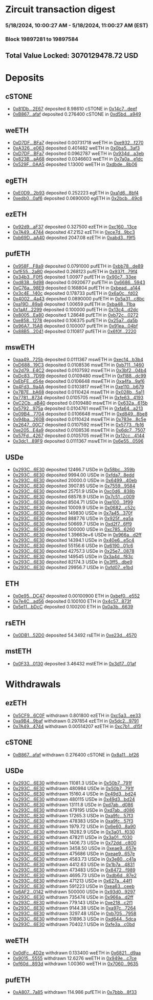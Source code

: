 # Zircuit transaction digest
### 5/18/2024, 10:00:27 AM - 5/18/2024, 11:00:27 AM (EST)
### Block 19897281 to 19897584

## Total Value Locked: 3070129478.72 USD

# Deposits
## cSTONE
- [0x81Db...2E67](https://etherscan.io/address/0x81Db6De760d74b11887D49Bb64e837CDAECF2E67) deposited 8.98610 cSTONE in [0x14c7...deef](https://etherscan.io/tx/0x81Db6De760d74b11887D49Bb64e837CDAECF2E67)
- [0xB867...afaf](https://etherscan.io/address/0xB86748195A5674a08dc83C1B2B4Ef09cae0Aafaf) deposited 0.276400 cSTONE in [0xd5bd...a949](https://etherscan.io/tx/0xB86748195A5674a08dc83C1B2B4Ef09cae0Aafaf)
## weETH
- [0xD7DF...BFa7](https://etherscan.io/address/0xD7DF7E085214743530afF339aFC420c7c720BFa7) deposited 0.00731718 weETH in [0xe932...f270](https://etherscan.io/tx/0xD7DF7E085214743530afF339aFC420c7c720BFa7)
- [0xA326...e063](https://etherscan.io/address/0xA3268eDfd84415472D9c30eCdEBa487f865Ee063) deposited 0.401482 weETH in [0x0ba5...3af3](https://etherscan.io/tx/0xA3268eDfd84415472D9c30eCdEBa487f865Ee063)
- [0xD7DF...BFa7](https://etherscan.io/address/0xD7DF7E085214743530afF339aFC420c7c720BFa7) deposited 0.0962787 weETH in [0x934d...a3eb](https://etherscan.io/tx/0xD7DF7E085214743530afF339aFC420c7c720BFa7)
- [0x823B...aA68](https://etherscan.io/address/0x823B790Ee19C66D5b22CE9383d167dC89d83aA68) deposited 0.0346603 weETH in [0x7a0a...e1dc](https://etherscan.io/tx/0x823B790Ee19C66D5b22CE9383d167dC89d83aA68)
- [0x529F...0AA5](https://etherscan.io/address/0x529F4Dcd09f8369A52D8e7F8df1836A748a30AA5) deposited 1.13000 weETH in [0xdbde...8b06](https://etherscan.io/tx/0x529F4Dcd09f8369A52D8e7F8df1836A748a30AA5)
## egETH
- [0xE0D9...2b93](https://etherscan.io/address/0xE0D92890219E59A1A44628c635c30F2DBB602b93) deposited 0.252223 egETH in [0xa1d6...8bf4](https://etherscan.io/tx/0xE0D92890219E59A1A44628c635c30F2DBB602b93)
- [0xedb0...0af6](https://etherscan.io/address/0xedb0eFb1423765dab3459B7bc38A21D3Ef990af6) deposited 0.0690000 egETH in [0x2bcb...49c6](https://etherscan.io/tx/0xedb0eFb1423765dab3459B7bc38A21D3Ef990af6)
## ezETH
- [0x92d9...aF37](https://etherscan.io/address/0x92d9653d62AA5b721ab0A911C983bb99b20daF37) deposited 0.327500 ezETH in [0xc160...13ce](https://etherscan.io/tx/0x92d9653d62AA5b721ab0A911C983bb99b20daF37)
- [0x7A49...4744](https://etherscan.io/address/0x7A493Be5c2ce014cD049Bf178a1ac0Db1B434744) deposited 47.2152 ezETH in [0xce7d...9bc3](https://etherscan.io/tx/0x7A493Be5c2ce014cD049Bf178a1ac0Db1B434744)
- [0xb69D...aA40](https://etherscan.io/address/0xb69DC6A556Bcc68824682395932B7ecE3e01aA40) deposited 2047.08 ezETH in [0xabd3...f9f5](https://etherscan.io/tx/0xb69DC6A556Bcc68824682395932B7ecE3e01aA40)
## pufETH
- [0x958F...F8a9](https://etherscan.io/address/0x958FF17759D4065656F91dB83F07F7Fb0F75F8a9) deposited 0.0791000 pufETH in [0xbb78...de89](https://etherscan.io/tx/0x958FF17759D4065656F91dB83F07F7Fb0F75F8a9)
- [0xfE55...2aB0](https://etherscan.io/address/0xfE55FDB00EFb9a5D8bBcdD3FFe84e256693A2aB0) deposited 0.268123 pufETH in [0x937f...79f4](https://etherscan.io/tx/0xfE55FDB00EFb9a5D8bBcdD3FFe84e256693A2aB0)
- [0x34b3...F0f5](https://etherscan.io/address/0x34b3Ea1e864c82912765255306ebb9F140fcF0f5) deposited 1.00977 pufETH in [0x90c7...33ee](https://etherscan.io/tx/0x34b3Ea1e864c82912765255306ebb9F140fcF0f5)
- [0xd838...9d98](https://etherscan.io/address/0xd838362e00CAbb26fe3891d8ACaC5275531d9d98) deposited 0.0920677 pufETH in [0x6686...5943](https://etherscan.io/tx/0xd838362e00CAbb26fe3891d8ACaC5275531d9d98)
- [0xC76a...98E9](https://etherscan.io/address/0xC76adc9657C583a3127A945BB37a0a5b6Cc598E9) deposited 0.168804 pufETH in [0xbead...a144](https://etherscan.io/tx/0xC76adc9657C583a3127A945BB37a0a5b6Cc598E9)
- [0x3c4E...140c](https://etherscan.io/address/0x3c4EB258174a2847562241882F1F1d95e3DD140c) deposited 0.178733 pufETH in [0x6a0c...fd02](https://etherscan.io/tx/0x3c4EB258174a2847562241882F1F1d95e3DD140c)
- [0x4002...4a43](https://etherscan.io/address/0x4002567Aa7423c76c28785c4d91D39B54fBb4a43) deposited 0.0890000 pufETH in [0x5a31...c8bc](https://etherscan.io/tx/0x4002567Aa7423c76c28785c4d91D39B54fBb4a43)
- [0xa19D...89a8](https://etherscan.io/address/0xa19D833Dbb8BB26840D079de1003D25373E089a8) deposited 1.00659 pufETH in [0xba48...11ba](https://etherscan.io/tx/0xa19D833Dbb8BB26840D079de1003D25373E089a8)
- [0x1aAf...2299](https://etherscan.io/address/0x1aAf898be26AeCD1C7C3D22534304203332D2299) deposited 0.100000 pufETH in [0x13c4...d2dc](https://etherscan.io/tx/0x1aAf898be26AeCD1C7C3D22534304203332D2299)
- [0x8005...Ea80](https://etherscan.io/address/0x800557569ffD43618298A784486A8757342aEa80) deposited 1.28648 pufETH in [0xb72c...0272](https://etherscan.io/tx/0x800557569ffD43618298A784486A8757342aEa80)
- [0xe858...1278](https://etherscan.io/address/0xe8581d2bf42E95433687832d515Eb2C8c0871278) deposited 0.106375 pufETH in [0x25a7...da5b](https://etherscan.io/tx/0xe8581d2bf42E95433687832d515Eb2C8c0871278)
- [0x96A7...15A8](https://etherscan.io/address/0x96A7FD34eC27e9d33bC8bD7Cd40cAB03895f15A8) deposited 0.100007 pufETH in [0x91ea...04bf](https://etherscan.io/tx/0x96A7FD34eC27e9d33bC8bD7Cd40cAB03895f15A8)
- [0x88B5...2041](https://etherscan.io/address/0x88B547696367515Ed1A6b391Aa0d3C9e503B2041) deposited 0.110817 pufETH in [0x6f0f...2220](https://etherscan.io/tx/0x88B547696367515Ed1A6b391Aa0d3C9e503B2041)
## mswETH
- [0xaa49...725b](https://etherscan.io/address/0xaa498155b3EF231ddf276620948Caf3fF837725b) deposited 0.0111367 mswETH in [0xec14...b3b4](https://etherscan.io/tx/0xaa498155b3EF231ddf276620948Caf3fF837725b)
- [0xD688...19C3](https://etherscan.io/address/0xD68817069e9B42915F2caC4C6471dea18D3C19C3) deposited 0.0108536 mswETH in [0xb711...1460](https://etherscan.io/tx/0xD68817069e9B42915F2caC4C6471dea18D3C19C3)
- [0x2d79...E4C2](https://etherscan.io/address/0x2d79700A6c55ae9209984455132c0E278c78E4C2) deposited 0.0107592 mswETH in [0x3bf2...04b4](https://etherscan.io/tx/0x2d79700A6c55ae9209984455132c0E278c78E4C2)
- [0xDc83...7D99](https://etherscan.io/address/0xDc836e016E173c5d0a609C23f14006003F277D99) deposited 0.0109480 mswETH in [0xf188...dc99](https://etherscan.io/tx/0xDc836e016E173c5d0a609C23f14006003F277D99)
- [0xEbFE...d54e](https://etherscan.io/address/0xEbFEa53D1Bea7a820f9C2F405647Ece78989d54e) deposited 0.0106648 mswETH in [0xa4fa...9af6](https://etherscan.io/tx/0xEbFEa53D1Bea7a820f9C2F405647Ece78989d54e)
- [0x4Fd3...9a4A](https://etherscan.io/address/0x4Fd396f71C25A1b58cC0cfDb02e7401771DA9a4A) deposited 0.0103817 mswETH in [0xe110...b679](https://etherscan.io/tx/0x4Fd396f71C25A1b58cC0cfDb02e7401771DA9a4A)
- [0x7B7E...bA68](https://etherscan.io/address/0x7B7E27eAde2F370E10798b441984FC1005F9bA68) deposited 0.0110424 mswETH in [0x028b...5a11](https://etherscan.io/tx/0x7B7E27eAde2F370E10798b441984FC1005F9bA68)
- [0x7781...8734](https://etherscan.io/address/0x778104CcF1D46341E0BCb1FDB162A5f38bA68734) deposited 0.0105705 mswETH in [0xfe63...4193](https://etherscan.io/tx/0x778104CcF1D46341E0BCb1FDB162A5f38bA68734)
- [0xC2Cb...aB40](https://etherscan.io/address/0xC2Cb44D426FE749C4808E89E17B0ff59Da9faB40) deposited 0.0109480 mswETH in [0x632a...615b](https://etherscan.io/tx/0xC2Cb44D426FE749C4808E89E17B0ff59Da9faB40)
- [0x5792...975a](https://etherscan.io/address/0x5792e9084c0ac41F428fa206A09cd16C377f975a) deposited 0.0104761 mswETH in [0xfa64...a213](https://etherscan.io/tx/0x5792e9084c0ac41F428fa206A09cd16C377f975a)
- [0x09B4...7704](https://etherscan.io/address/0x09B45A6f099CF8e407c709d821A821bd39f87704) deposited 0.0106648 mswETH in [0xd849...8be8](https://etherscan.io/tx/0x09B45A6f099CF8e407c709d821A821bd39f87704)
- [0x94ba...260B](https://etherscan.io/address/0x94ba63E44d9E2B939dB478Eae05A89977187260B) deposited 0.0110424 mswETH in [0x783e...8c5e](https://etherscan.io/tx/0x94ba63E44d9E2B939dB478Eae05A89977187260B)
- [0x2647...00C7](https://etherscan.io/address/0x26471c790c21BC7917930AAf35a53Da5dfDc00C7) deposited 0.0107592 mswETH in [0x5773...fb16](https://etherscan.io/tx/0x26471c790c21BC7917930AAf35a53Da5dfDc00C7)
- [0xe205...E4a9](https://etherscan.io/address/0xe205E58de0666B9Cf757aB2437297703f6CCE4a9) deposited 0.0108536 mswETH in [0x6dc7...7507](https://etherscan.io/tx/0xe205E58de0666B9Cf757aB2437297703f6CCE4a9)
- [0x57Fd...4267](https://etherscan.io/address/0x57Fdb1f2392D7ec8DD2EB79ED3AcFDFEC22D4267) deposited 0.0105705 mswETH in [0x12cc...4144](https://etherscan.io/tx/0x57Fdb1f2392D7ec8DD2EB79ED3AcFDFEC22D4267)
- [0x3dc1...89F9](https://etherscan.io/address/0x3dc144e34568C7859801FfFFfCddc82B28C689F9) deposited 0.0111367 mswETH in [0x6e55...0596](https://etherscan.io/tx/0x3dc144e34568C7859801FfFFfCddc82B28C689F9)
## USDe
- [0x293C...6E30](https://etherscan.io/address/0x293C6937D8D82e05B01335F7B33FBA0c8e256E30) deposited 12466.7 USDe in [0x58bc...359b](https://etherscan.io/tx/0x293C6937D8D82e05B01335F7B33FBA0c8e256E30)
- [0x293C...6E30](https://etherscan.io/address/0x293C6937D8D82e05B01335F7B33FBA0c8e256E30) deposited 9994.00 USDe in [0xfda7...8edd](https://etherscan.io/tx/0x293C6937D8D82e05B01335F7B33FBA0c8e256E30)
- [0x293C...6E30](https://etherscan.io/address/0x293C6937D8D82e05B01335F7B33FBA0c8e256E30) deposited 20000.0 USDe in [0x6499...40eb](https://etherscan.io/tx/0x293C6937D8D82e05B01335F7B33FBA0c8e256E30)
- [0x293C...6E30](https://etherscan.io/address/0x293C6937D8D82e05B01335F7B33FBA0c8e256E30) deposited 3907.85 USDe in [0x7559...9584](https://etherscan.io/tx/0x293C6937D8D82e05B01335F7B33FBA0c8e256E30)
- [0x293C...6E30](https://etherscan.io/address/0x293C6937D8D82e05B01335F7B33FBA0c8e256E30) deposited 25751.9 USDe in [0xc0d6...838b](https://etherscan.io/tx/0x293C6937D8D82e05B01335F7B33FBA0c8e256E30)
- [0x293C...6E30](https://etherscan.io/address/0x293C6937D8D82e05B01335F7B33FBA0c8e256E30) deposited 68578.9 USDe in [0x7c51...c009](https://etherscan.io/tx/0x293C6937D8D82e05B01335F7B33FBA0c8e256E30)
- [0x293C...6E30](https://etherscan.io/address/0x293C6937D8D82e05B01335F7B33FBA0c8e256E30) deposited 8504.71 USDe in [0xe100...3f99](https://etherscan.io/tx/0x293C6937D8D82e05B01335F7B33FBA0c8e256E30)
- [0x293C...6E30](https://etherscan.io/address/0x293C6937D8D82e05B01335F7B33FBA0c8e256E30) deposited 10009.9 USDe in [0x0682...c52c](https://etherscan.io/tx/0x293C6937D8D82e05B01335F7B33FBA0c8e256E30)
- [0x293C...6E30](https://etherscan.io/address/0x293C6937D8D82e05B01335F7B33FBA0c8e256E30) deposited 149830 USDe in [0x7a45...370f](https://etherscan.io/tx/0x293C6937D8D82e05B01335F7B33FBA0c8e256E30)
- [0x293C...6E30](https://etherscan.io/address/0x293C6937D8D82e05B01335F7B33FBA0c8e256E30) deposited 8887.76 USDe in [0x925f...ea5a](https://etherscan.io/tx/0x293C6937D8D82e05B01335F7B33FBA0c8e256E30)
- [0x293C...6E30](https://etherscan.io/address/0x293C6937D8D82e05B01335F7B33FBA0c8e256E30) deposited 50669.7 USDe in [0xd2f7...6ff9](https://etherscan.io/tx/0x293C6937D8D82e05B01335F7B33FBA0c8e256E30)
- [0x293C...6E30](https://etherscan.io/address/0x293C6937D8D82e05B01335F7B33FBA0c8e256E30) deposited 500000 USDe in [0xc785...6260](https://etherscan.io/tx/0x293C6937D8D82e05B01335F7B33FBA0c8e256E30)
- [0x293C...6E30](https://etherscan.io/address/0x293C6937D8D82e05B01335F7B33FBA0c8e256E30) deposited 1.39663e+6 USDe in [0x966a...d2ff](https://etherscan.io/tx/0x293C6937D8D82e05B01335F7B33FBA0c8e256E30)
- [0x293C...6E30](https://etherscan.io/address/0x293C6937D8D82e05B01335F7B33FBA0c8e256E30) deposited 14394.1 USDe in [0x40e6...e5c4](https://etherscan.io/tx/0x293C6937D8D82e05B01335F7B33FBA0c8e256E30)
- [0x293C...6E30](https://etherscan.io/address/0x293C6937D8D82e05B01335F7B33FBA0c8e256E30) deposited 55156.6 USDe in [0x6190...01c6](https://etherscan.io/tx/0x293C6937D8D82e05B01335F7B33FBA0c8e256E30)
- [0x293C...6E30](https://etherscan.io/address/0x293C6937D8D82e05B01335F7B33FBA0c8e256E30) deposited 42757.3 USDe in [0x25e7...0878](https://etherscan.io/tx/0x293C6937D8D82e05B01335F7B33FBA0c8e256E30)
- [0x293C...6E30](https://etherscan.io/address/0x293C6937D8D82e05B01335F7B33FBA0c8e256E30) deposited 149545 USDe in [0x3a4d...f83c](https://etherscan.io/tx/0x293C6937D8D82e05B01335F7B33FBA0c8e256E30)
- [0x293C...6E30](https://etherscan.io/address/0x293C6937D8D82e05B01335F7B33FBA0c8e256E30) deposited 82174.3 USDe in [0x3ff5...dbe9](https://etherscan.io/tx/0x293C6937D8D82e05B01335F7B33FBA0c8e256E30)
- [0x293C...6E30](https://etherscan.io/address/0x293C6937D8D82e05B01335F7B33FBA0c8e256E30) deposited 29956.7 USDe in [0xfd07...e1bd](https://etherscan.io/tx/0x293C6937D8D82e05B01335F7B33FBA0c8e256E30)
## ETH
- [0x0e95...DC47](https://etherscan.io/address/0x0e95a440CD7119C3Abc32177773f10D4d141DC47) deposited 0.00100900 ETH in [0xbef0...e552](https://etherscan.io/tx/0x0e95a440CD7119C3Abc32177773f10D4d141DC47)
- [0x7e4C...ad56](https://etherscan.io/address/0x7e4Cb4B9E75Fd32B458Fcc9D791e11050b13ad56) deposited 0.100100 ETH in [0x4c57...873f](https://etherscan.io/tx/0x7e4Cb4B9E75Fd32B458Fcc9D791e11050b13ad56)
- [0x5e11...bDcC](https://etherscan.io/address/0x5e112e2b79b1e57fD6A56732bAD7A9CB6921bDcC) deposited 0.100200 ETH in [0x0a3b...6639](https://etherscan.io/tx/0x5e112e2b79b1e57fD6A56732bAD7A9CB6921bDcC)
## rsETH
- [0x0DB1...52D0](https://etherscan.io/address/0x0DB183c486fB5966D7b131F1E5F763eF931F52D0) deposited 54.3492 rsETH in [0xe23d...4570](https://etherscan.io/tx/0x0DB183c486fB5966D7b131F1E5F763eF931F52D0)
## mstETH
- [0x0F33...0130](https://etherscan.io/address/0x0F3374D9856b4b2C72Cb6fE6B6fCc56Acd410130) deposited 3.46432 mstETH in [0x3d17...01af](https://etherscan.io/tx/0x0F3374D9856b4b2C72Cb6fE6B6fCc56Acd410130)
# Withdrawals
## ezETH
- [0x5CF9...6C0F](https://etherscan.io/address/0x5CF995140bAb5E7D7a40550907552d2554bb6C0F) withdrawn 0.801800 ezETH in [0xc5a3...ee33](https://etherscan.io/tx/0x5CF995140bAb5E7D7a40550907552d2554bb6C0F)
- [0xa9B4...9baf](https://etherscan.io/address/0xa9B46602FBA80F1e6Cf918bC4c41f5E7e39b9baf) withdrawn 0.297854 ezETH in [0x5dc2...9791](https://etherscan.io/tx/0xa9B46602FBA80F1e6Cf918bC4c41f5E7e39b9baf)
- [0x7A49...4744](https://etherscan.io/address/0x7A493Be5c2ce014cD049Bf178a1ac0Db1B434744) withdrawn 0.00514207 ezETH in [0xc7b1...d15f](https://etherscan.io/tx/0x7A493Be5c2ce014cD049Bf178a1ac0Db1B434744)
## cSTONE
- [0xB867...afaf](https://etherscan.io/address/0xB86748195A5674a08dc83C1B2B4Ef09cae0Aafaf) withdrawn 0.276400 cSTONE in [0x8a11...bf26](https://etherscan.io/tx/0xB86748195A5674a08dc83C1B2B4Ef09cae0Aafaf)
## USDe
- [0x293C...6E30](https://etherscan.io/address/0x293C6937D8D82e05B01335F7B33FBA0c8e256E30) withdrawn 11081.3 USDe in [0x50b7...791f](https://etherscan.io/tx/0x293C6937D8D82e05B01335F7B33FBA0c8e256E30)
- [0x293C...6E30](https://etherscan.io/address/0x293C6937D8D82e05B01335F7B33FBA0c8e256E30) withdrawn 480984 USDe in [0x50b7...791f](https://etherscan.io/tx/0x293C6937D8D82e05B01335F7B33FBA0c8e256E30)
- [0x293C...6E30](https://etherscan.io/address/0x293C6937D8D82e05B01335F7B33FBA0c8e256E30) withdrawn 15160.4 USDe in [0x49d3...bd24](https://etherscan.io/tx/0x293C6937D8D82e05B01335F7B33FBA0c8e256E30)
- [0x293C...6E30](https://etherscan.io/address/0x293C6937D8D82e05B01335F7B33FBA0c8e256E30) withdrawn 480115 USDe in [0x49d3...bd24](https://etherscan.io/tx/0x293C6937D8D82e05B01335F7B33FBA0c8e256E30)
- [0x293C...6E30](https://etherscan.io/address/0x293C6937D8D82e05B01335F7B33FBA0c8e256E30) withdrawn 13111.8 USDe in [0xd7ab...d086](https://etherscan.io/tx/0x293C6937D8D82e05B01335F7B33FBA0c8e256E30)
- [0x293C...6E30](https://etherscan.io/address/0x293C6937D8D82e05B01335F7B33FBA0c8e256E30) withdrawn 479195 USDe in [0xd7ab...d086](https://etherscan.io/tx/0x293C6937D8D82e05B01335F7B33FBA0c8e256E30)
- [0x293C...6E30](https://etherscan.io/address/0x293C6937D8D82e05B01335F7B33FBA0c8e256E30) withdrawn 17265.3 USDe in [0xa9fc...57f3](https://etherscan.io/tx/0x293C6937D8D82e05B01335F7B33FBA0c8e256E30)
- [0x293C...6E30](https://etherscan.io/address/0x293C6937D8D82e05B01335F7B33FBA0c8e256E30) withdrawn 478383 USDe in [0xa9fc...57f3](https://etherscan.io/tx/0x293C6937D8D82e05B01335F7B33FBA0c8e256E30)
- [0x293C...6E30](https://etherscan.io/address/0x293C6937D8D82e05B01335F7B33FBA0c8e256E30) withdrawn 1979.72 USDe in [0x6e60...8a90](https://etherscan.io/tx/0x293C6937D8D82e05B01335F7B33FBA0c8e256E30)
- [0x293C...6E30](https://etherscan.io/address/0x293C6937D8D82e05B01335F7B33FBA0c8e256E30) withdrawn 18282.9 USDe in [0x3a01...f030](https://etherscan.io/tx/0x293C6937D8D82e05B01335F7B33FBA0c8e256E30)
- [0x293C...6E30](https://etherscan.io/address/0x293C6937D8D82e05B01335F7B33FBA0c8e256E30) withdrawn 478211 USDe in [0x3a01...f030](https://etherscan.io/tx/0x293C6937D8D82e05B01335F7B33FBA0c8e256E30)
- [0x293C...6E30](https://etherscan.io/address/0x293C6937D8D82e05B01335F7B33FBA0c8e256E30) withdrawn 1406.73 USDe in [0x72dd...c800](https://etherscan.io/tx/0x293C6937D8D82e05B01335F7B33FBA0c8e256E30)
- [0x293C...6E30](https://etherscan.io/address/0x293C6937D8D82e05B01335F7B33FBA0c8e256E30) withdrawn 3458.50 USDe in [0xeae9...657e](https://etherscan.io/tx/0x293C6937D8D82e05B01335F7B33FBA0c8e256E30)
- [0x293C...6E30](https://etherscan.io/address/0x293C6937D8D82e05B01335F7B33FBA0c8e256E30) withdrawn 475686 USDe in [0xeae9...657e](https://etherscan.io/tx/0x293C6937D8D82e05B01335F7B33FBA0c8e256E30)
- [0x293C...6E30](https://etherscan.io/address/0x293C6937D8D82e05B01335F7B33FBA0c8e256E30) withdrawn 4583.73 USDe in [0x3e80...c41a](https://etherscan.io/tx/0x293C6937D8D82e05B01335F7B33FBA0c8e256E30)
- [0x293C...6E30](https://etherscan.io/address/0x293C6937D8D82e05B01335F7B33FBA0c8e256E30) withdrawn 4412.63 USDe in [0x1b7a...4831](https://etherscan.io/tx/0x293C6937D8D82e05B01335F7B33FBA0c8e256E30)
- [0x293C...6E30](https://etherscan.io/address/0x293C6937D8D82e05B01335F7B33FBA0c8e256E30) withdrawn 473483 USDe in [0x8472...f989](https://etherscan.io/tx/0x293C6937D8D82e05B01335F7B33FBA0c8e256E30)
- [0x293C...6E30](https://etherscan.io/address/0x293C6937D8D82e05B01335F7B33FBA0c8e256E30) withdrawn 4695.73 USDe in [0xdb6d...87e2](https://etherscan.io/tx/0x293C6937D8D82e05B01335F7B33FBA0c8e256E30)
- [0x293C...6E30](https://etherscan.io/address/0x293C6937D8D82e05B01335F7B33FBA0c8e256E30) withdrawn 471213 USDe in [0x627a...44f1](https://etherscan.io/tx/0x293C6937D8D82e05B01335F7B33FBA0c8e256E30)
- [0x293C...6E30](https://etherscan.io/address/0x293C6937D8D82e05B01335F7B33FBA0c8e256E30) withdrawn 591223 USDe in [0xea63...ceeb](https://etherscan.io/tx/0x293C6937D8D82e05B01335F7B33FBA0c8e256E30)
- [0x6AF2...0142](https://etherscan.io/address/0x6AF235d2Bbe050e6291615B71CA5829658810142) withdrawn 500000 USDe in [0x93d0...9297](https://etherscan.io/tx/0x6AF235d2Bbe050e6291615B71CA5829658810142)
- [0x293C...6E30](https://etherscan.io/address/0x293C6937D8D82e05B01335F7B33FBA0c8e256E30) withdrawn 735474 USDe in [0x966a...d2ff](https://etherscan.io/tx/0x293C6937D8D82e05B01335F7B33FBA0c8e256E30)
- [0x293C...6E30](https://etherscan.io/address/0x293C6937D8D82e05B01335F7B33FBA0c8e256E30) withdrawn 779.143 USDe in [0xe218...c2f1](https://etherscan.io/tx/0x293C6937D8D82e05B01335F7B33FBA0c8e256E30)
- [0x293C...6E30](https://etherscan.io/address/0x293C6937D8D82e05B01335F7B33FBA0c8e256E30) withdrawn 9144.38 USDe in [0xa97c...7264](https://etherscan.io/tx/0x293C6937D8D82e05B01335F7B33FBA0c8e256E30)
- [0x293C...6E30](https://etherscan.io/address/0x293C6937D8D82e05B01335F7B33FBA0c8e256E30) withdrawn 3297.48 USDe in [0xb705...7958](https://etherscan.io/tx/0x293C6937D8D82e05B01335F7B33FBA0c8e256E30)
- [0x293C...6E30](https://etherscan.io/address/0x293C6937D8D82e05B01335F7B33FBA0c8e256E30) withdrawn 51896.3 USDe in [0xd644...5dca](https://etherscan.io/tx/0x293C6937D8D82e05B01335F7B33FBA0c8e256E30)
- [0x293C...6E30](https://etherscan.io/address/0x293C6937D8D82e05B01335F7B33FBA0c8e256E30) withdrawn 70402.1 USDe in [0xfe3a...c0bd](https://etherscan.io/tx/0x293C6937D8D82e05B01335F7B33FBA0c8e256E30)
## weETH
- [0x0dFc...4D2e](https://etherscan.io/address/0x0dFcCA7785f6cD3D0e69Fe5C9Da7f844B8FA4D2e) withdrawn 0.133400 weETH in [0x6821...d9aa](https://etherscan.io/tx/0x0dFcCA7785f6cD3D0e69Fe5C9Da7f844B8FA4D2e)
- [0x9015...5555](https://etherscan.io/address/0x90153be2aC32633fC9A7Cc53cdF01D348E875555) withdrawn 12.6276 weETH in [0x949e...c7ce](https://etherscan.io/tx/0x90153be2aC32633fC9A7Cc53cdF01D348E875555)
- [0xf60d...893d](https://etherscan.io/address/0xf60d0556AE8884997140E5465beA22a13281893d) withdrawn 1.00360 weETH in [0x7060...9635](https://etherscan.io/tx/0xf60d0556AE8884997140E5465beA22a13281893d)
## pufETH
- [0xA807...7a85](https://etherscan.io/address/0xA807efDb853C517320341b6833dd683354707a85) withdrawn 114.986 pufETH in [0x7bbb...8f33](https://etherscan.io/tx/0xA807efDb853C517320341b6833dd683354707a85)

